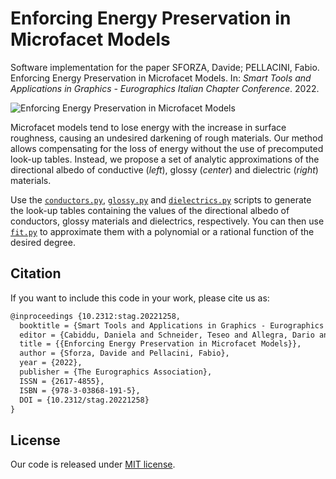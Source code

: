 # Enforcing Energy Preservation in Microfacet Models

Software implementation for the paper SFORZA, Davide; PELLACINI, Fabio.
Enforcing Energy Preservation in Microfacet Models. In: *Smart Tools and
Applications in Graphics - Eurographics Italian Chapter Conference*. 2022.

![Enforcing Energy Preservation in Microfacet Models](teaser.png)

Microfacet models tend to lose energy with the increase in surface roughness,
causing an undesired darkening of rough materials. Our method allows compensating
for the loss of energy without the use of precomputed look-up tables. Instead, we
propose a set of analytic approximations of the directional albedo of conductive
(*left*), glossy (*center*) and dielectric (*right*) materials.

Use the [`conductors.py`](scripts/conductors.py), [`glossy.py`](scripts/glossy.py)
and [`dielectrics.py`](scripts/dielectrics.py) scripts to generate the look-up
tables containing the values of the directional albedo of conductors, glossy materials
and dielectrics, respectively. You can then use [`fit.py`](scripts/fit.py)
to approximate them with a polynomial or a rational function of the desired degree.

## Citation
If you want to include this code in your work, please cite us as:

```latex
@inproceedings {10.2312:stag.20221258,
  booktitle = {Smart Tools and Applications in Graphics - Eurographics Italian Chapter Conference},
  editor = {Cabiddu, Daniela and Schneider, Teseo and Allegra, Dario and Catalano, Chiara Eva and Cherchi, Gianmarco and Scateni, Riccardo},
  title = {{Enforcing Energy Preservation in Microfacet Models}},
  author = {Sforza, Davide and Pellacini, Fabio},
  year = {2022},
  publisher = {The Eurographics Association},
  ISSN = {2617-4855},
  ISBN = {978-3-03868-191-5},
  DOI = {10.2312/stag.20221258}
}
```

## License

Our code is released under [MIT license](LICENSE).
